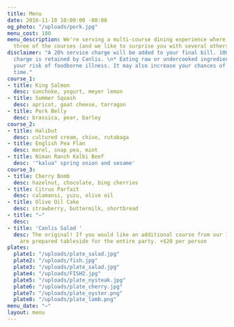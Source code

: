 ```yaml
---
title: Menu
date: 2016-11-10 10:09:00 -08:00
og_photo: "/uploads/pork.jpg"
menu_cost: 180
menu_description: We're serving a multi-course dining experience where you choose
  three of the courses (and we like to surprise you with several others).
disclaimer: "A 20% service charge will be added to your final bill. 100% of this service
  charge is retained by Canlis. \n* Eating raw or undercooked ingredients can increase
  your risk of foodborne illness. It may also increase your chances of having a great
  time."
course_1:
- title: King Salmon
  desc: sunchoke, yogurt, meyer lemon
- title: Summer Squash
  desc: apricot, goat cheese, tarragon
- title: Pork Belly
  desc: brassica, pear, barley
course_2:
- title: Halibut
  desc: cultured cream, chive, rutabaga
- title: English Pea Flan
  desc: morel, snap pea, mint
- title: Niman Ranch Kalbi Beef
  desc: '"kalua" spring onion and sesame'
course_3:
- title: Cherry Bomb
  desc: hazelnut, chocolate, bing cherries
- title: Citrus Parfait
  desc: calamansi, yuzu, olive oil
- title: Olive Oil Cake
  desc: strawberry, buttermilk, shortbread
- title: "—"
  desc: 
- title: 'Canlis Salad '
  desc: The original! If you would like an additional course from our 1950 menu, these
    are prepared tableside for the entire party. +$20 per person
plates:
  plate1: "/uploads/plate_salad.jpg"
  plate2: "/uploads/fish.jpg"
  plate3: "/uploads/plate_salad.jpg"
  plate4: "/uploads/FISH2.jpg"
  plate5: "/uploads/plate_nysteak.jpg"
  plate6: "/uploads/plate_cherry.jpg"
  plate7: "/uploads/plate_oyster.png"
  plate8: "/uploads/plate_lamb.png"
menu_date: "—"
layout: menu
---
```


